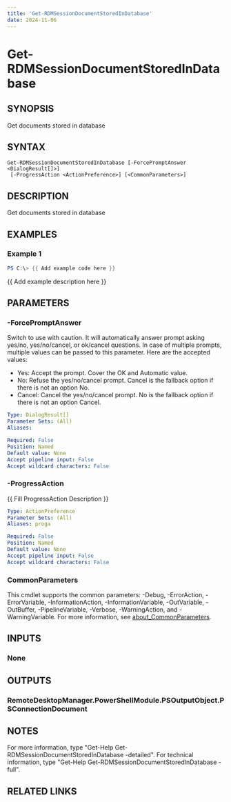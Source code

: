 ```yaml
---
title: 'Get-RDMSessionDocumentStoredInDatabase'
date: 2024-11-06
---
```



# Get-RDMSessionDocumentStoredInDatabase

## SYNOPSIS
Get documents stored in database

## SYNTAX

```
Get-RDMSessionDocumentStoredInDatabase [-ForcePromptAnswer <DialogResult[]>]
 [-ProgressAction <ActionPreference>] [<CommonParameters>]
```

## DESCRIPTION
Get documents stored in database

## EXAMPLES

### Example 1
```powershell
PS C:\> {{ Add example code here }}
```

{{ Add example description here }}

## PARAMETERS

### -ForcePromptAnswer
Switch to use with caution.
It will automatically answer prompt asking yes/no, yes/no/cancel, or ok/cancel questions.
In case of multiple prompts, multiple values can be passed to this parameter.
Here are the accepted values:
- Yes: Accept the prompt.
Cover the OK and Automatic value.
- No: Refuse the yes/no/cancel prompt.
Cancel is the fallback option if there is not an option No.
- Cancel: Cancel the yes/no/cancel prompt.
No is the fallback option if there is not an option Cancel.

```yaml
Type: DialogResult[]
Parameter Sets: (All)
Aliases:

Required: False
Position: Named
Default value: None
Accept pipeline input: False
Accept wildcard characters: False
```

### -ProgressAction
{{ Fill ProgressAction Description }}

```yaml
Type: ActionPreference
Parameter Sets: (All)
Aliases: proga

Required: False
Position: Named
Default value: None
Accept pipeline input: False
Accept wildcard characters: False
```

### CommonParameters
This cmdlet supports the common parameters: -Debug, -ErrorAction, -ErrorVariable, -InformationAction, -InformationVariable, -OutVariable, -OutBuffer, -PipelineVariable, -Verbose, -WarningAction, and -WarningVariable. For more information, see [about_CommonParameters](http://go.microsoft.com/fwlink/?LinkID=113216).

## INPUTS

### None
## OUTPUTS

### RemoteDesktopManager.PowerShellModule.PSOutputObject.PSConnectionDocument
## NOTES
For more information, type "Get-Help Get-RDMSessionDocumentStoredInDatabase -detailed".
For technical information, type "Get-Help Get-RDMSessionDocumentStoredInDatabase -full".

## RELATED LINKS
